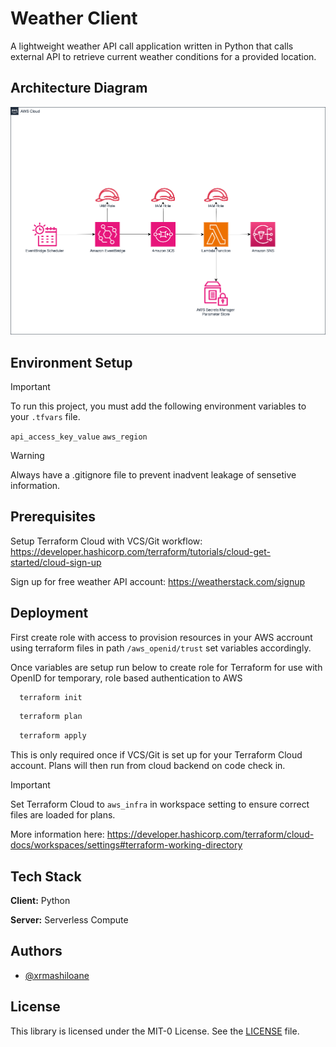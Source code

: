 # Weather Client

A lightweight weather API call application written in Python that calls external API to retrieve current weather conditions for a provided location.

## Architecture Diagram

![Architecture Diagram](ArchitectureDiagram.png)

## Environment Setup

> [!IMPORTANT]  
> To run this project, you must add the following environment variables to your `.tfvars` file. 

`api_access_key_value`
`aws_region`



> [!WARNING]  
> Always have a .gitignore file to prevent inadvent leakage of sensetive information. 


## Prerequisites

Setup Terraform Cloud with VCS/Git workflow: https://developer.hashicorp.com/terraform/tutorials/cloud-get-started/cloud-sign-up 

Sign up for free weather API account: https://weatherstack.com/signup


## Deployment

First create role with access to provision resources in your AWS accrount using terraform files in path `/aws_openid/trust` set variables accordingly.

Once variables are setup run below to create role for Terraform for use with OpenID for temporary, role based authentication to AWS

```bash
  terraform init
```

```bash
  terraform plan
```

```bash
  terraform apply
```

This is only required once if VCS/Git is set up for your Terraform Cloud account. Plans will then run from cloud backend on code check in. 

> [!IMPORTANT]  
> Set Terraform Cloud to `aws_infra` in workspace setting to ensure correct files are loaded for plans.

 More information here: https://developer.hashicorp.com/terraform/cloud-docs/workspaces/settings#terraform-working-directory


## Tech Stack

**Client:** Python

**Server:** Serverless Compute


## Authors

- [@xrmashiloane](https://www.github.com/xrmashiloane)


## License

This library is licensed under the MIT-0 License. See the [LICENSE](LICENSE) file.